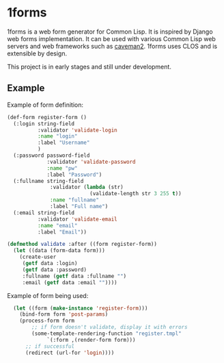 # 1forms

1forms is a web form generator for Common Lisp. It is inspired by Django web forms implementation. It can be used with various Common Lisp web servers and web frameworks such as [caveman2](https://github.com/fukamachi/caveman/). 1forms uses CLOS and is extensible by design.

This project is in early stages and still under development.

## Example

Example of form definition:

```cl
(def-form register-form ()
  (:login string-field
          :validator 'validate-login
          :name "login"
          :label "Username"
          )
  (:password password-field
             :validator 'validate-password
             :name "pw"
             :label "Password")
  (:fullname string-field
              :validator (lambda (str)
                           (validate-length str 3 255 t))
              :name "fullname"
              :label "Full name")
  (:email string-field
          :validator 'validate-email
          :name "email"
          :label "Email"))

(defmethod validate :after ((form register-form))
  (let ((data (form-data form)))
    (create-user
     (getf data :login)
     (getf data :password)
     :fullname (getf data :fullname "")
     :email (getf data :email ""))))
```

Example of form being used:

```cl
  (let ((form (make-instance 'register-form)))
    (bind-form form 'post-params)
    (process-form form
        ;; if form doesn't validate, display it with errors
        (some-template-rendering-function "register.tmpl"
             `(:form ,(render-form form)))
      ;; if successful
      (redirect (url-for 'login))))
```
